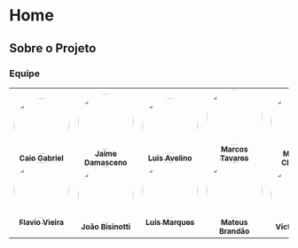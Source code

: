 # Home

## Sobre o Projeto

<h3 id="equipe">Equipe</h3>
<table>
        <td align="center"><a href="https://github.com/CaioGabrielAraujo"><img style="border-radius: 50%;" src="https://avatars.githubusercontent.com/u/20951137?v=4" width="100px;" alt=""/><br /><sub><b>Caio Gabriel</b></sub></a><br /><a href="https://github.com/brunocmo"></a>
        <a href="https://github.com/flaviovl"><img style="border-radius: 50%;" src="https://avatars.githubusercontent.com/u/31935777?v=4" width="100px;" alt=""/><br /><sub><b>Flavio Vieira</b></sub></a><br /><a href="https://github.com/flaviovl"></a></td>
        <td align="center"><a href="https://github.com/JaimeJuan11"><img style="border-radius: 50%;" src="https://avatars.githubusercontent.com/u/49578168?v=4" width="100px;" alt=""/><br /><sub><b>Jaime Damasceno</b></sub></a><br /><a href="https://github.com/JaimeJuan11"></a>
       <a href="https://github.com/jbisinotti"><img style="border-radius: 50%;" src="https://avatars.githubusercontent.com/u/48724723?v=4" width="100px;" alt=""/><br /><sub><b>João Bisinotti</b></sub></a><br /><a href="https://github.com/jbisinotti"></a></td>
        <td align="center"><a href="https://github.com/luis-gustavo"><img style="border-radius: 50%;" src="https://avatars.githubusercontent.com/u/15164988?v=4" width="100px;" alt=""/><br /><sub><b>Luis Avelino</b></sub></a><br /><a href="https://github.com/luis-gustavo"></a>
        <a href="https://github.com/luisgfmarques"><img style="border-radius: 50%;" src="https://avatars.githubusercontent.com/u/49294754?v=4" width="100px;" alt=""/><br /><sub><b>Luis Marques</b></sub></a><br /><a href="https://github.com/luisgfmarques"></a></td>
        <td align="center"><a href="https://github.com/marcosgtavares"><img style="border-radius: 50%;" src="https://avatars.githubusercontent.com/u/42779015?v=4" width="100px;" alt=""/><br /><sub><b>Marcos Tavares</b></sub></a><br /><a href="https://github.com/marcosgtavares"></a>
        <a href="https://github.com/mateusbrandaot"><img style="border-radius: 50%;" src="https://avatars.githubusercontent.com/u/75442224?v=4" width="100px;" alt=""/><br /><sub><b>Mateus Brandão</b></sub></a><br /><a href="https://github.com/mateusbrandaot"></a></td>
        <td align="center"><a href="https://github.com/matheusclemente"><img style="border-radius: 50%;" src="https://avatars.githubusercontent.com/u/15328891?v=4" width="100px;" alt=""/><br /><sub><b>Matheus Clemente</b></sub></a><br /><a href="https://github.com/matheusclemente"></a>
       <a href="https://github.com/victor-rayan"><img style="border-radius: 50%;" src="https://avatars.githubusercontent.com/u/77134807?v=4" width="100px;" alt=""/><br /><sub><b>Victor Rayan</b></sub></a><br /><a href="https://github.com/victor-rayan"></a></td>

</table>
